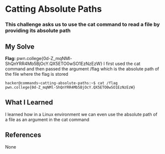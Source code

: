 # Catting Absolute Paths
### This challenge asks us to use the cat command to read a file by providing its absolute path


## My Solve
**Flag:** pwn.college{0d-Z_mqNMl-ShQnYRR4Mb5BjOcY.QX5ETO0wSO1EzNzEzW}
I first used the cat command and then passed the argument /flag which 
is the absolute path of the file where the flag is stored



```
hacker@commands~catting-absolute-paths:~$ cat /flag
pwn.college{0d-Z_mqNMl-ShQnYRR4Mb5BjOcY.QX5ETO0wSO1EzNzEzW}
```

## What I Learned
I learned how in a Linux environment we can even use the absolute path of a file
as an argument in the cat command

## References
None